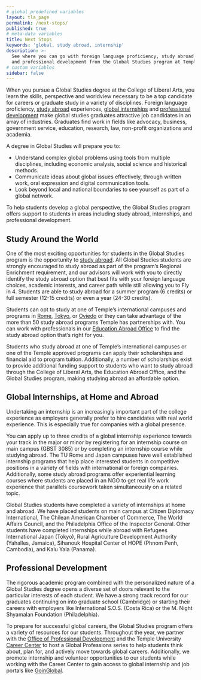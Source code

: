 ```yaml
---
# global predefined variables
layout: tla_page
permalink: /next-stops/
published: true
# meta-data variables
title: Next Stops
keywords: 'global, study abroad, internship'
description: >-
  See where you can go with foreign language proficiency, study abroad experiences, global internships,
  and professional development from the Global Studies program at Temple University’s College of Liberal Arts.
# custom variables
sidebar: false
---
```

When you pursue a Global Studies degree at the College of Liberal Arts, you learn the skills, perspective and worldview necessary to be a top candidate for careers or graduate study in a variety of disciplines. Foreign language proficiency, [study abroad](#study-around-the-world) experiences, [global internships](#global-internships-at-home-and-abroad) and [professional development](#professional-development) make global studies graduates attractive job candidates in an array of industries. Graduates find work in fields like advocacy, business, government service, education, research, law, non-profit organizations and academia.

A degree in Global Studies will prepare you to:

- Understand complex global problems using tools from multiple disciplines, including economic analysis, social science and historical methods.
- Communicate ideas about global issues effectively, through written work, oral expression and digital communication tools.
- Look beyond local and national boundaries to see yourself as part of a global network.

To help students develop a global perspective, the Global Studies program offers support to students in areas including study abroad, internships, and professional development.  

## Study Around the World
One of the most exciting opportunities for students in the Global Studies program is the opportunity to [study abroad](http://studyabroad.temple.edu/). All Global Studies students are strongly encouraged to study abroad as part of the program’s Regional Enrichment requirement, and our advisors will work with you to directly identify the study abroad option that best fits with your foreign language choices, academic interests, and career path while still allowing you to Fly in 4. Students are able to study abroad for a summer program (6 credits) or full semester (12-15 credits) or even a year (24-30 credits).

Students can opt to study at one of Temple’s international campuses and programs in [Rome](https://studyabroad.temple.edu/rome), [Tokyo](https://studyabroad.temple.edu/tokyo), or [Oviedo](https://studyabroad.temple.edu/spain) or they can take advantage of the more than 50 study abroad programs Temple has partnerships with. You can work with professionals in our [Education Abroad Office](https://studyabroad.temple.edu/) to find the study abroad option that’s right for you.

Students who study abroad at one of Temple’s international campuses or one of the Temple approved programs can apply their scholarships and financial aid to program tuition. Additionally, a number of scholarships exist to provide additional funding support to students who want to study abroad through the College of Liberal Arts, the Education Abroad Office, and the Global Studies program, making studying abroad an affordable option.

## Global Internships, at Home and Abroad
Undertaking an internship is an increasingly important part of the college experience as employers generally prefer to hire candidates with real world experience. This is especially true for companies with a global presence.  

You can apply up to three credits of a global internship experience towards your track in the major or minor by registering for an internship course on main campus (GBST 3085) or by completing an internship course while studying abroad. The TU Rome and Japan campuses have well established internship programs that help place interested students in competitive positions in a variety of fields with international or foreign companies. Additionally, some study abroad programs offer experiential learning courses where students are placed in an NGO to get real life work experience that parallels coursework taken simultaneously on a related topic.

Global Studies students have completed a variety of internships at home and abroad. We have placed students on main campus at Citizen Diplomacy International, The Chilean American Chamber of Commerce, The World Affairs Council, and the Philadelphia Office of the Inspector General. Other students have completed internships while abroad with Refugees International Japan (Tokyo), Rural Agriculture Development Authority (Yahalles, Jamaica), Sihanouk Hospital Center of HOPE (Phnom Penh, Cambodia), and Kalu Yala (Panama).

## Professional Development  
The rigorous academic program combined with the personalized nature of a Global Studies degree opens a diverse set of doors relevant to the particular interests of each student. We have a strong track record for our graduates continuing on into graduate school (Cambridge) or starting their careers with employers like International S.O.S. (Costa Rica) or the M. Night Shyamalan Foundation (Philadelphia).

To prepare for successful global careers, the Global Studies program offers a variety of resources for our students. Throughout the year, we partner with the [Office of Professional Development](http://liberalarts.temple.edu/advising/professional-development) and the Temple University [Career Center](http://www.temple.edu/provost/careercenter/) to host a Global Professions series to help students think about, plan for, and actively move towards global careers. Additionally, we promote internship and volunteer opportunities to our students while working with the Career Center to gain access to global internship and job portals like [GoinGlobal](https://online.goinglobal.com).
